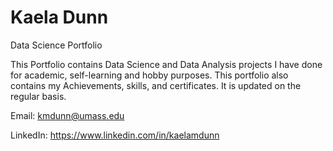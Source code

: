 # Kaela Dunn
Data Science Portfolio

This Portfolio contains Data Science and Data Analysis projects I have done for academic, self-learning and hobby purposes. This portfolio also contains my Achievements, skills, and certificates. It is updated on the regular basis.

Email: kmdunn@umass.edu

LinkedIn: https://www.linkedin.com/in/kaelamdunn
